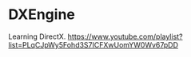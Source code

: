 # DXEngine
Learning DirectX. https://www.youtube.com/playlist?list=PLqCJpWy5Fohd3S7ICFXwUomYW0Wv67pDD
